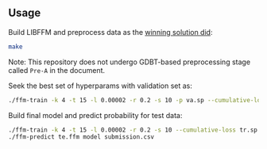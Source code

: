 ## Usage

Build LIBFFM and preprocess data as the [winning solution did](https://www.csie.ntu.edu.tw/~r01922136/kaggle-2014-criteo.pdf):

```sh
make
```

Note: This repository does not undergo GDBT-based preprocessing stage called `Pre-A` in the document.

Seek the best set of hyperparams with validation set as:

```sh
./ffm-train -k 4 -t 15 -l 0.00002 -r 0.2 -s 10 -p va.sp --cumulative-loss tr.sp model
```

Build final model and predict probability for test data:

```sh
./ffm-train -k 4 -t 15 -l 0.00002 -r 0.2 -s 10 --cumulative-loss tr.sp model
./ffm-predict te.ffm model submission.csv
```
